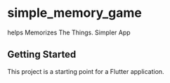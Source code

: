 # simple_memory_game

helps Memorizes The Things.
Simpler App

## Getting Started

This project is a starting point for a Flutter application.
